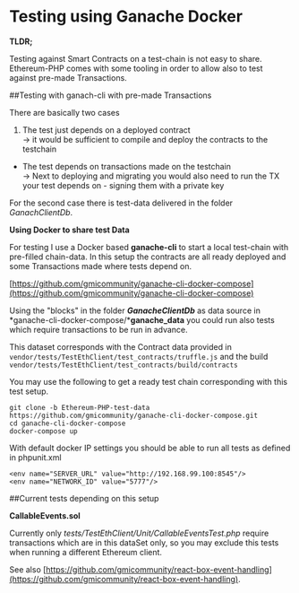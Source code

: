 # Testing using Ganache Docker 

**TLDR;**

Testing against Smart Contracts on a test-chain is not easy to share. 
Ethereum-PHP comes with some tooling in order to allow also to test against pre-made Transactions.

##Testing with ganach-cli with pre-made Transactions

There are basically two cases

1. The test just depends on a deployed contract<br /> → it would be sufficient to compile and deploy the contracts to the testchain
* The test depends on transactions made on the testchain<br /> → Next to deploying and migrating you would also need to run the TX your test depends on - signing them with a private key

For the second case there is test-data delivered in the folder *GanachClientDb*. 

**Using Docker to share test Data**

For testing I use a Docker based **ganache-cli** to start a local test-chain with pre-filled chain-data. In this setup the contracts are all ready deployed and some Transactions made where tests depend on.

[https://github.com/gmicommunity/ganache-cli-docker-compose](https://github.com/gmicommunity/ganache-cli-docker-compose)

Using the "blocks" in the folder ***GanacheClientDb*** as data source in *ganache-cli-docker-compose/***ganache_data** you could run also tests which require transactions to be run in advance.

This dataset corresponds with the Contract data provided in `vendor/tests/TestEthClient/test_contracts/truffle.js` and the build `vendor/tests/TestEthClient/test_contracts/build/contracts`

You may use the following to get a ready test chain corresponding with this test setup.

```
git clone -b Ethereum-PHP-test-data https://github.com/gmicommunity/ganache-cli-docker-compose.git
cd ganache-cli-docker-compose
docker-compose up

```
With default docker IP settings you should be able to run all tests as defined in phpunit.xml

```
<env name="SERVER_URL" value="http://192.168.99.100:8545"/>
<env name="NETWORK_ID" value="5777"/>
```


##Current tests depending on this setup

**CallableEvents.sol**

Currently only *tests/TestEthClient/Unit/CallableEventsTest.php* require transactions which are in this dataSet only, so you may exclude this tests when running a different Ethereum client.

See also [https://github.com/gmicommunity/react-box-event-handling](https://github.com/gmicommunity/react-box-event-handling).